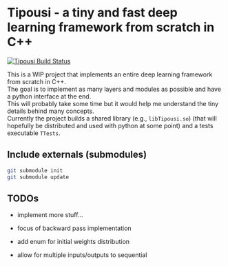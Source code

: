 # Tipousi - a tiny and fast deep learning framework from scratch in C++

[![Tipousi Build Status](https://github.com/fm94/Tipousi/actions/workflows/cmake-multi-platform.yml/badge.svg?branch=master)](https://github.com/fm94/Tipousi/actions/workflows/cmake-multi-platform.yml)

This is a WIP project that implements an entire deep learning framework from scratch in C++.</br>
The goal is to implement as many layers and modules as possible and have a python interface at the end.</br>
This will probably take some time but it would help me understand the tiny details behind many concepts.</br>
Currently the project builds a shared library (e.g., `libTipousi.so`) (that will hopefully be distributed and used with python at some point) and a tests executable `TTests`.


## Include externals (submodules)
```bash
git submodule init
git submodule update
```

## TODOs
- implement more stuff...
- focus of backward pass implementation

- add enum for initial weights distribution
- allow for multiple inputs/outputs to sequential